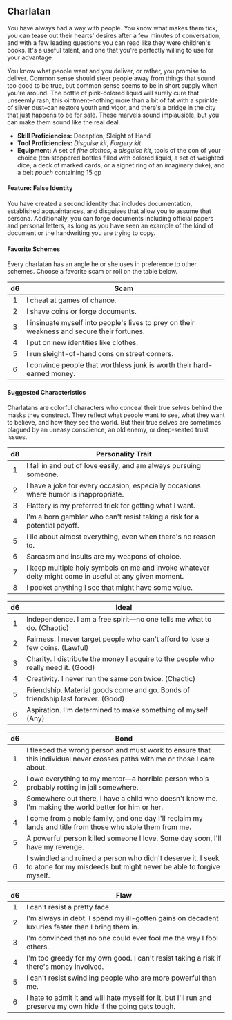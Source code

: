 ## Charlatan

You have always had a way with people. You know what makes them tick, you can tease out their hearts' desires after a few minutes of conversation, and with a few leading questions you can read like they were children's books. It's a useful talent, and one that you're perfectly willing to use for your advantage

You know what people want and you deliver, or rather, you promise to deliver. Common sense should steer people away from things that sound too good to be true, but common sense seems to be in short supply when you're around. The bottle of pink-colored liquid will surely cure that unseemly rash, this ointment–nothing more than a bit of fat with a sprinkle of silver dust–can restore youth and vigor, and there's a bridge in the city that just happens to be for sale. These marvels sound implausible, but you can make them sound like the real deal.

- **Skill Proficiencies:** Deception, Sleight of Hand
- **Tool Proficiencies:** *Disguise kit*, *Forgery kit*
- **Equipment:** A set of *fine clothes*, a *disguise kit*, tools of the con of your choice (ten stoppered bottles filled with colored liquid, a set of weighted dice, a deck of marked cards, or a signet ring of an imaginary duke), and a belt *pouch* containing 15 gp

#### Feature: False Identity

You have created a second identity that includes documentation, established acquaintances, and disguises that allow you to assume that persona. Additionally, you can forge documents including official papers and personal letters, as long as you have seen an example of the kind of document or the handwriting you are trying to copy.

#### Favorite Schemes

Every charlatan has an angle he or she uses in preference to other schemes. Choose a favorite scam or roll on the table below.

|  d6 | Scam                                                                                        |
|:---:|---------------------------------------------------------------------------------------------|
|  1  | I cheat at games of chance.                                                                 |
|  2  | I shave coins or forge documents.                                                           |
|  3  | I insinuate myself into people's lives to prey on their weakness and secure their fortunes. |
|  4  | I put on new identities like clothes.                                                       |
|  5  | I run sleight-of-hand cons on street corners.                                               |
|  6  | I convince people that worthless junk is worth their hard-earned money.                     |

#### Suggested Characteristics

Charlatans are colorful characters who conceal their true selves behind the masks they construct. They reflect what people want to see, what they want to believe, and how they see the world. But their true selves are sometimes plagued by an uneasy conscience, an old enemy, or deep-seated trust issues.

|  d8 | Personality Trait                                                                                      |
|:---:|--------------------------------------------------------------------------------------------------------|
|  1  | I fall in and out of love easily, and am always pursuing someone.                                      |
|  2  | I have a joke for every occasion, especially occasions where humor is inappropriate.                   |
|  3  | Flattery is my preferred trick for getting what I want.                                                |
|  4  | I'm a born gambler who can't resist taking a risk for a potential payoff.                              |
|  5  | I lie about almost everything, even when there's no reason to.                                         |
|  6  | Sarcasm and insults are my weapons of choice.                                                          |
|  7  | I keep multiple holy symbols on me and invoke whatever deity might come in useful at any given moment. |
|  8  | I pocket anything I see that might have some value.                                                    |

|  d6 | Ideal                                                                              |
|:---:|------------------------------------------------------------------------------------|
|  1  | Independence. I am a free spirit—no one tells me what to do. (Chaotic)             |
|  2  | Fairness. I never target people who can't afford to lose a few coins. (Lawful)     |
|  3  | Charity. I distribute the money I acquire to the people who really need it. (Good) |
|  4  | Creativity. I never run the same con twice. (Chaotic)                              |
|  5  | Friendship. Material goods come and go. Bonds of friendship last forever. (Good)   |
|  6  | Aspiration. I'm determined to make something of myself. (Any)                      |

|  d6 | Bond                                                                                                                             |
|:---:|----------------------------------------------------------------------------------------------------------------------------------|
|  1  | I fleeced the wrong person and must work to ensure that this individual never crosses paths with me or those I care about.       |
|  2  | I owe everything to my mentor—a horrible person who's probably rotting in jail somewhere.                                        |
|  3  | Somewhere out there, I have a child who doesn't know me. I'm making the world better for him or her.                             |
|  4  | I come from a noble family, and one day I'll reclaim my lands and title from those who stole them from me.                       |
|  5  | A powerful person killed someone I love. Some day soon, I'll have my revenge.                                                    |
|  6  | I swindled and ruined a person who didn't deserve it. I seek to atone for my misdeeds but might never be able to forgive myself. |

|  d6 | Flaw                                                                                                           |
|:---:|----------------------------------------------------------------------------------------------------------------|
|  1  | I can't resist a pretty face.                                                                                  |
|  2  | I'm always in debt. I spend my ill-gotten gains on decadent luxuries faster than I bring them in.              |
|  3  | I'm convinced that no one could ever fool me the way I fool others.                                            |
|  4  | I'm too greedy for my own good. I can't resist taking a risk if there's money involved.                        |
|  5  | I can't resist swindling people who are more powerful than me.                                                 |
|  6  | I hate to admit it and will hate myself for it, but I'll run and preserve my own hide if the going gets tough. |